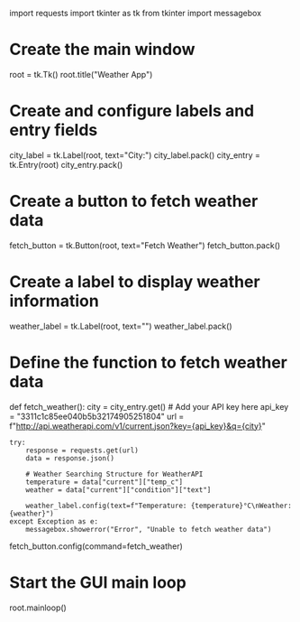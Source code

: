 import requests
import tkinter as tk
from tkinter import messagebox
# Create the main window
root = tk.Tk()
root.title("Weather App")

# Create and configure labels and entry fields
city_label = tk.Label(root, text="City:")
city_label.pack()
city_entry = tk.Entry(root)
city_entry.pack()

# Create a button to fetch weather data
fetch_button = tk.Button(root, text="Fetch Weather")
fetch_button.pack()

# Create a label to display weather information
weather_label = tk.Label(root, text="")
weather_label.pack()

# Define the function to fetch weather data
def fetch_weather():
    city = city_entry.get()
    # Add your API key here
    api_key = "3311c1c85ee040b5b32174905251804"
    url = f"http://api.weatherapi.com/v1/current.json?key={api_key}&q={city}"

    
    try:
        response = requests.get(url)
        data = response.json()

        # Weather Searching Structure for WeatherAPI
        temperature = data["current"]["temp_c"]
        weather = data["current"]["condition"]["text"]

        weather_label.config(text=f"Temperature: {temperature}°C\nWeather: {weather}")
    except Exception as e:
        messagebox.showerror("Error", "Unable to fetch weather data")

fetch_button.config(command=fetch_weather)

# Start the GUI main loop
root.mainloop()
